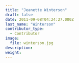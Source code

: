 ```yaml
---
title: "Jeanette Winterson"
draft: false
date: 2011-09-08T04:24:27.000Z
last_name: "Winterson"
contributor_type:
  - Contributor
image:
  file: winterson.jpg
description:
weight:
---
```



